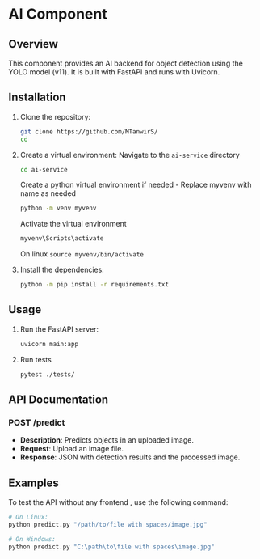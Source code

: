 # AI Component

## Overview
This component provides an AI backend for object detection using the YOLO model (v11). It is built with FastAPI and runs with Uvicorn.

## Installation
1. Clone the repository:
    ```bash
    git clone https://github.com/MTanwirS/
    cd 
    ```
2. Create a virtual environment:
    Navigate to the `ai-service` directory

    ```bash
    cd ai-service
    ```
    Create a python virtual environment if needed - Replace myvenv with name as needed
    ```bash
    python -m venv myvenv
    ```

    Activate the virtual environment


    ```bash
    myvenv\Scripts\activate
    ```
    On linux  `source myvenv/bin/activate`

3. Install the dependencies:
    ```bash
    python -m pip install -r requirements.txt
    ```

## Usage
1. Run the FastAPI server:
    ```bash
    uvicorn main:app
    ```
2. Run tests
    ```bash
    pytest ./tests/
    ```

## API Documentation
### POST /predict
- **Description**: Predicts objects in an uploaded image.
- **Request**: Upload an image file.
- **Response**: JSON with detection results and the processed image.

## Examples
To test the API without any frontend , use the following command:
```sh
# On Linux:
python predict.py "/path/to/file with spaces/image.jpg"

# On Windows:
python predict.py "C:\path\to\file with spaces\image.jpg"
```
